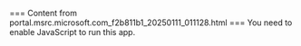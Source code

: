 === Content from portal.msrc.microsoft.com_f2b811b1_20250111_011128.html ===
You need to enable JavaScript to run this app.
